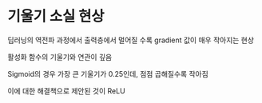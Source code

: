 # 기울기 소실 현상
딥러닝의 역전파 과정에서 출력층에서 멀어질 수록 gradient 값이 매우 작아지는 현상

활성화 함수의 기울기와 연관이 깊음

Sigmoid의 경우 가장 큰 기울기가 0.25인데, 점점 곱해질수록 작아짐

이에 대한 해결책으로 제안된 것이 ReLU